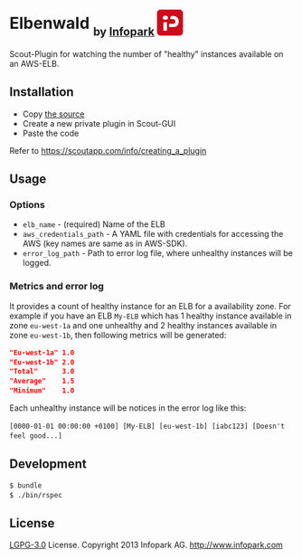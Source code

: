 # Elbenwald <sub><sub>by [Infopark](http://www.infopark.com) ![Infopark](../infopark.png)</sub></sub>

Scout-Plugin for watching the number of "healthy" instances available on an AWS-ELB.


## Installation

* Copy [the source](https://raw.github.com/infopark/scout-elbenwald/master/elbenwald.rb)
* Create a new private plugin in Scout-GUI
* Paste the code

Refer to https://scoutapp.com/info/creating_a_plugin

## Usage

### Options

* `elb_name` - (required) Name of the ELB
* `aws_credentials_path` - A YAML file with credentials for accessing the AWS (key names are same as in AWS-SDK).
* `error_log_path` - Path to error log file, where unhealthy instances will be logged.

### Metrics and error log

It provides a count of healthy instance for an ELB for a availability zone.
For example if you have an ELB `My-ELB` which has 1 healthy instance available in zone `eu-west-1a`
and one unhealthy and 2 healthy instances available in zone `eu-west-1b`,
then following metrics will be generated:

```json
"Eu-west-1a" 1.0
"Eu-west-1b" 2.0
"Total"      3.0
"Average"    1.5
"Minimum"    1.0
```

Each unhealthy instance will be notices in the error log like this:

`[0000-01-01 00:00:00 +0100] [My-ELB] [eu-west-1b] [iabc123] [Doesn't feel good...]`

## Development

```bash
$ bundle
$ ./bin/rspec
```

## License

[LGPG-3.0](http://www.gnu.org/licenses/lgpl-3.0.html) License.
Copyright 2013 Infopark AG.
http://www.infopark.com

